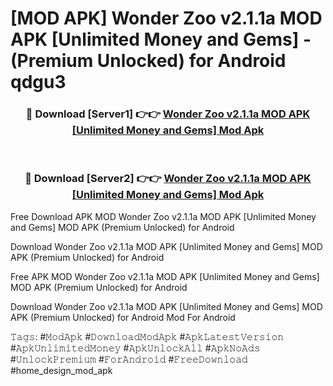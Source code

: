 # [MOD APK] Wonder Zoo v2.1.1a MOD APK [Unlimited Money and Gems]  - (Premium Unlocked) for Android qdgu3



<div align="center">
<h3>🔴 Download [Server1] 👉👉 <a href="https://momento.my/?title=Wonder_Zoo_v2.1.1a_MOD_APK_[Unlimited_Money_and_Gems]_">Wonder Zoo v2.1.1a MOD APK [Unlimited Money and Gems]  Mod Apk</a></h3><br>

<h3>🔴 Download [Server2] 👉👉 <a href="https://momento.my/?title=Wonder_Zoo_v2.1.1a_MOD_APK_[Unlimited_Money_and_Gems]_">Wonder Zoo v2.1.1a MOD APK [Unlimited Money and Gems]  Mod Apk</a></h3>
</div>



Free Download APK MOD Wonder Zoo v2.1.1a MOD APK [Unlimited Money and Gems]  MOD APK (Premium Unlocked) for Android

Download Wonder Zoo v2.1.1a MOD APK [Unlimited Money and Gems]  MOD APK (Premium Unlocked) for Android

Free APK MOD Wonder Zoo v2.1.1a MOD APK [Unlimited Money and Gems]  MOD APK (Premium Unlocked) for Android

Download Wonder Zoo v2.1.1a MOD APK [Unlimited Money and Gems]  MOD APK (Premium Unlocked) for Android Mod For Android

𝚃𝚊𝚐𝚜: #𝙼𝚘𝚍𝙰𝚙𝚔 #𝙳𝚘𝚠𝚗𝚕𝚘𝚊𝚍𝙼𝚘𝚍𝙰𝚙𝚔 #𝙰𝚙𝚔𝙻𝚊𝚝𝚎𝚜𝚝𝚅𝚎𝚛𝚜𝚒𝚘𝚗 #𝙰𝚙𝚔𝚄𝚗𝚕𝚒𝚖𝚒𝚝𝚎𝚍𝙼𝚘𝚗𝚎𝚢 #𝙰𝚙𝚔𝚄𝚗𝚕𝚘𝚌𝚔𝙰𝚕𝚕 #𝙰𝚙𝚔𝙽𝚘𝙰𝚍𝚜 #𝚄𝚗𝚕𝚘𝚌𝚔𝙿𝚛𝚎𝚖𝚒𝚞𝚖 #𝙵𝚘𝚛𝙰𝚗𝚍𝚛𝚘𝚒𝚍 #𝙵𝚛𝚎𝚎𝙳𝚘𝚠𝚗𝚕𝚘𝚊𝚍 #home_design_mod_apk
